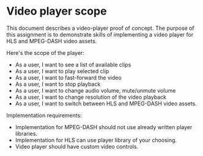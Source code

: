 # Video player scope

This document describes a video-player proof of concept. The purpose of this assignment is to demonstrate skills of implementing a video player for HLS and MPEG-DASH video assets. 

Here's the scope of the player:
 - As a user, I want to see a list of available clips
 - As a user, I want to play selected clip
 - As a user, I want to fast-forward the video
 - As a user, I want to stop playback
 - As a user, I want to change audio volume, mute/unmute volume
 - As a user, I want to change resolution of the video playback
 - As a user, I want to switch between HLS and MPEG-DASH video assets.

Implementation requirements:
 - Implementation for MPEG-DASH should not use already written player libraries. 
 - Implementation for HLS can use player library of your choosing. 
 - Video player should have custom video controls.

